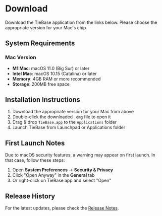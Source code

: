 # Download

Download the TieBase application from the links below. Please choose the appropriate version for your Mac's chip.

<script setup>
const macDownloads = [
  // {
  //   name: 'TieBase for M1 Mac',
  //   description: 'Optimized version for Mac with Apple Silicon (M1, M2, M3) chips.',
  //   url: 'https://static.tiebase.info/release/bundle/dmg/TieBase_0.1.0_aarch64.dmg',
  //   filename: 'TieBase_0.1.0_aarch64.dmg',
  //   size: '45.2 MB',
  //   version: 'v0.1.0'
  // },
  {
    name: 'TieBase for Mac',
    description: 'Version for Mac computers.',
    url: 'https://github.com/tiebase/info/releases/download/v0.0.1/TieBase_0.0.1_x64.dmg',
    filename: 'TieBase_0.1.0_x64.dmg',
    size: '48.1 MB',
    version: 'v0.1.0'
  }
]
</script>

<DownloadLinks 
  title="Mac Version"
  :downloads="macDownloads"
/>

## System Requirements

### Mac Version
- **M1 Mac**: macOS 11.0 (Big Sur) or later
- **Intel Mac**: macOS 10.15 (Catalina) or later
- **Memory**: 4GB RAM or more recommended
- **Storage**: 200MB free space

## Installation Instructions

1. Download the appropriate version for your Mac from above
2. Double-click the downloaded `.dmg` file to open it
3. Drag & drop `TieBase.app` to the `Applications` folder
4. Launch TieBase from Launchpad or Applications folder

## First Launch Notes

Due to macOS security features, a warning may appear on first launch. In that case, follow these steps:

1. Open **System Preferences** → **Security & Privacy**
2. Click "Open Anyway" in the **General** tab
3. Or right-click on TieBase.app and select "Open"

<!-- ## Support

If you have any questions or issues, please feel free to contact us:

- [GitHub Issues](https://github.com/your-repo/tie/issues)
- [Documentation](/docs/) -->

## Release History

For the latest updates, please check the [Release Notes](/release/).
